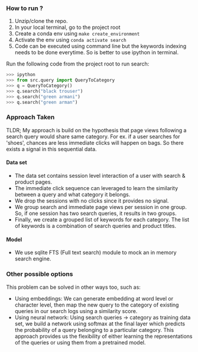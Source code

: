 ### How to run ?

1. Unzip/clone the repo.
2. In your local terminal, go to the project root
3. Create a conda env using `make create_environment`
4. Activate the env using `conda activate search`
5. Code can be executed using command line but the keywords indexing needs to be done everytime. So is better to use ipython in terminal.

Run the following code from the project root to run search:

```python
>>> ipython
>>> from src.query import QueryToCategory
>>> q = QueryToCategory()
>>> q.search("black trouser")
>>> q.search("green armani")
>>> q.search("green arman")
```

### Approach Taken

TLDR; My approach is build on the hypothesis that page views following a search query would share same category. For ex. if a user searches for 'shoes', chances are less immediate clicks will happen on bags. So there exists a signal in this sequential data.

#### Data set

- The data set contains session level interaction of a user with search & product pages.
- The immediate click sequence can leveraged to learn the similarity between a query and what category it belongs.
- We drop the sessions with no clicks since it provides no signal.
- We group search and immediate page views per session in one group. So, if one session has two search queries, it results in two groups.
- Finally, we create a grouped list of keywords for each category. The list of keywords is a combination of search queries and product titles.

#### Model

- We use sqlite FTS (Full text search) module to mock an in memory search engine.

### Other possible options

This problem can be solved in other ways too, such as:

- Using embeddings: We can generate embedding at word level or character level, then map the new query to the category of existing queries in our search logs using a similarity score.
- Using neural network: Using search queries -> category as training data set, we build a network using softmax at the final layer which predicts the probability of a query belonging to a particular category. This approach provides us the flexibility of either learning the representations of the queries or using them from a pretrained model.
